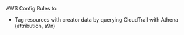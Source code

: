 AWS Config Rules to:
* Tag resources with creator data by querying CloudTrail with Athena (attribution, a9n)
